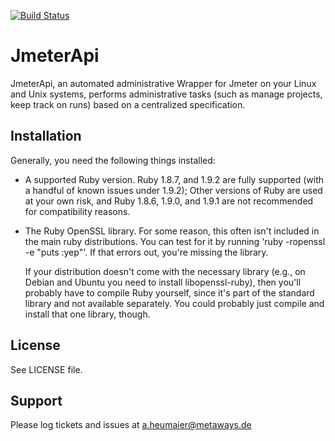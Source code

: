 [![Build Status](https://travis-ci.org/aheumaier/jmeter_api.png?branch=develop)](https://travis-ci.org/aheumaier/jmeter_api)

JmeterApi
======

JmeterApi, an automated administrative Wrapper for Jmeter on your Linux and Unix systems, performs
administrative tasks (such as manage projects, keep track on runs) based on a centralized specification.


Installation
------------

Generally, you need the following things installed:

* A supported Ruby version. Ruby 1.8.7, and 1.9.2 are fully supported
  (with a handful of known issues under 1.9.2); Other versions of Ruby
  are used at your own risk, and Ruby 1.8.6, 1.9.0, and 1.9.1 are not
  recommended for compatibility reasons.

* The Ruby OpenSSL library.  For some reason, this often isn't included
  in the main ruby distributions.  You can test for it by running
  'ruby -ropenssl -e "puts :yep"'.  If that errors out, you're missing the
  library.

  If your distribution doesn't come with the necessary library (e.g., on Debian
  and Ubuntu you need to install libopenssl-ruby), then you'll probably have to
  compile Ruby yourself, since it's part of the standard library and not
  available separately.  You could probably just compile and install that one
  library, though.

License
-------

See LICENSE file.

Support
-------

Please log tickets and issues at a.heumaier@metaways.de
